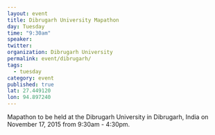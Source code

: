 ```yaml
---
layout: event
title: Dibrugarh University Mapathon
day: Tuesday
time: "9:30am"
speaker: 
twitter: 
organization: Dibrugarh University 
permalink: event/dibrugarh/
tags: 
  - tuesday
category: event
published: true
lat: 27.449120
lon: 94.897240
---
```


Mapathon to be held at the Dibrugarh University in Dibrugarh, India on November 17, 2015 from 9:30am - 4:30pm.
